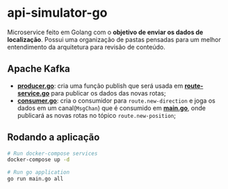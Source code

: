 # api-simulator-go
Microservice feito em Golang com o **objetivo de enviar os dados de localização**. 
Possui uma organização de pastas pensadas para um melhor entendimento da arquitetura para revisão de conteúdo. 

## Apache Kafka
- **[producer.go](https://github.com/VictorMagalhaesSales/microservices-delivery-parent/blob/master/api-simulator-go/src/modules/kafka/producer.go)**: cria uma função publish que será usada em **[route-service.go](https://github.com/VictorMagalhaesSales/microservices-delivery-parent/blob/master/api-simulator-go/src/services/route-service.go)** para publicar os dados das novas rotas;
- **[consumer.go](https://github.com/VictorMagalhaesSales/microservices-delivery-parent/blob/master/api-simulator-go/src/modules/kafka/consumer.go)**: cria o consumidor para `route.new-direction` e joga os dados em um canal(`MsgChan`) que é consumido em **[main.go](https://github.com/VictorMagalhaesSales/microservices-delivery-parent/blob/master/api-simulator-go/main.go)**, onde publicará as novas rotas no tópico `route.new-position`;

## Rodando a aplicação
```sh
# Run docker-compose services
docker-compose up -d

# Run go application
go run main.go all
```